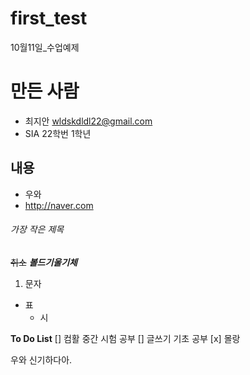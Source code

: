 # first_test
10월11일_수업예제

# 만든 사람
* 최지안 <wldskdldl22@gmail.com>
* SIA 22학번 1학년

## 내용
* 우와
* http://naver.com


###### 가장 작은 제목
~~취소~~
***볼드기울기체***

1. 문자
  - 표
    - 시
    
**To Do List**
[] 컴활 중간 시험 공부
[] 글쓰기 기초 공부
[x] 몰랑

우와 신기하다아.
